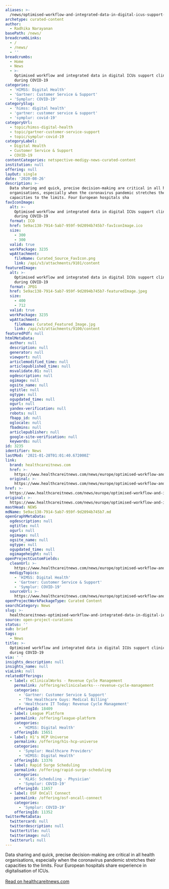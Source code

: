 ```yaml
---
aliases: >-
  /news/optimised-workflow-and-integrated-data-in-digital-icus-support-clinicians-during-covid-19
archetype: curated-content
author:
  - Radhika Narayanan
basePath: /news/
breadcrumbLinks:
  - /
  - /news/
  - ''
breadcrumbs:
  - Home
  - News
  - >-
    Optimised workflow and integrated data in digital ICUs support clinicians
    during COVID-19
categories:
  - 'HIMSS: Digital Health'
  - 'Gartner: Customer Service & Support'
  - 'Symplur: COVID-19'
categorySlug:
  - 'himss: digital health'
  - 'gartner: customer service & support'
  - 'symplur: covid-19'
categoryUrl:
  - topic/himss-digital-health
  - topic/gartner-customer-service-support
  - topic/symplur-covid-19
categoryLabel:
  - Digital Health
  - Customer Service & Support
  - COVID-19
contentCategories: netspective-medigy-news-curated-content
institution: null
offering: null
layOut: single
date: '2020-08-26'
description: >-
  Data sharing and quick, precise decision-making are critical in all health
  organisations, especially when the coronavirus pandemic stretches their
  capacities to the limits. Four European hospitals sha
favIconImage:
  alt: >-
    Optimised workflow and integrated data in digital ICUs support clinicians
    during COVID-19
  format: ICO
  href: 5e9ac138-7914-5ab7-959f-9d2094b745b7-favIconImage.ico
  size:
    - 300
    - 300
  valid: true
  workPackage: 3235
  wpAttachment:
    fileName: Curated_Source_FavIcon.png
    link: /api/v3/attachments/9101/content
featuredImage:
  alt: >-
    Optimised workflow and integrated data in digital ICUs support clinicians
    during COVID-19
  format: JPEG
  href: 5e9ac138-7914-5ab7-959f-9d2094b745b7-featuredImage.jpeg
  size:
    - 400
    - 712
  valid: true
  workPackage: 3235
  wpAttachment:
    fileName: Curated_Featured_Image.jpg
    link: /api/v3/attachments/9100/content
featuredPdf: null
htmlMetaData:
  author: null
  description: null
  generator: null
  viewport: null
  articlemodified_time: null
  articlepublished_time: null
  msvalidate.01: null
  ogdescription: null
  ogimage: null
  ogsite_name: null
  ogtitle: null
  ogtype: null
  ogupdated_time: null
  ogurl: null
  yandex-verification: null
  robots: null
  fbapp_id: null
  oglocale: null
  fbadmins: null
  articlepublisher: null
  google-site-verification: null
  keywords: null
id: 3235
identifier: News
lastMod: '2021-01-28T01:01:40.672000Z'
link:
  brand: healthcareitnews.com
  href: >-
    https://www.healthcareitnews.com/news/europe/optimised-workflow-and-integrated-data-digital-icus-support-clinicians-during-covid-19
  original: >-
    https://www.healthcareitnews.com/news/europe/optimised-workflow-and-integrated-data-digital-icus-support-clinicians-during-covid-19
href: >-
  https://www.healthcareitnews.com/news/europe/optimised-workflow-and-integrated-data-digital-icus-support-clinicians-during-covid-19
original: >-
  https://www.healthcareitnews.com/news/europe/optimised-workflow-and-integrated-data-digital-icus-support-clinicians-during-covid-19
mastHead: NEWS
mdName: 5e9ac138-7914-5ab7-959f-9d2094b745b7.md
openGraphMetaData:
  ogdescription: null
  ogtitle: null
  ogurl: null
  ogimage: null
  ogsite_name: null
  ogtype: null
  ogupdated_time: null
  ogimageheight: null
openProjectCustomFields:
  cleanUrl: >-
    https://www.healthcareitnews.com/news/europe/optimised-workflow-and-integrated-data-digital-icus-support-clinicians-during-covid-19
  medigyTopics:
    - 'HIMSS: Digital Health'
    - 'Gartner: Customer Service & Support'
    - 'Symplur: COVID-19'
  sourceUrl: >-
    https://www.healthcareitnews.com/news/europe/optimised-workflow-and-integrated-data-digital-icus-support-clinicians-during-covid-19
openProjectWorkPackageType: Curated Content
searchCategory: News
slug: >-
  healthcareitnews-optimised-workflow-and-integrated-data-in-digital-icus-support-clinicians-during-covid-19
source: open-project-curations
status: ''
sub: brief
tags:
  - News
title: >-
  Optimised workflow and integrated data in digital ICUs support clinicians
  during COVID-19
via: ' '
insights_description: null
insights_name: null
viaLink: null
relatedOfferings:
  - label: eClinicalWorks - Revenue Cycle Management
    permalink: /offering/eclinicalworks---revenue-cycle-management
    categories:
      - 'Gartner: Customer Service & Support'
      - 'The Healthcare Guys: Medical Billing'
      - 'Healthcare IT Today: Revenue Cycle Management'
    offeringId: 18409
  - label: League Platform
    permalink: /offering/league-platform
    categories:
      - 'HIMSS: Digital Health'
    offeringId: 15651
  - label: H1's HCP Universe
    permalink: /offering/h1s-hcp-universe
    categories:
      - 'Symplur: Healthcare Providers'
      - 'HIMSS: Digital Health'
    offeringId: 13376
  - label: Rapid Surge Scheduling
    permalink: /offering/rapid-surge-scheduling
    categories:
      - 'KLAS: Scheduling - Physician'
      - 'Symplur: COVID-19'
    offeringId: 11657
  - label: OSF OnCall Connect
    permalink: /offering/osf-oncall-connect
    categories:
      - 'Symplur: COVID-19'
    offeringId: 11352
twitterMetaData:
  twittercard: null
  twitterdescription: null
  twittertitle: null
  twitterimage: null
  twitterurl: null
---
```

Data sharing and quick, precise decision-making are critical in all health organisations, especially when the coronavirus pandemic stretches their capacities to the limits. Four European hospitals share experience in digitalisation of ICUs.
<br><br><a target="_blank" href=https://www.healthcareitnews.com/news/europe/optimised-workflow-and-integrated-data-digital-icus-support-clinicians-during-covid-19>Read on healthcareitnews.com</a>